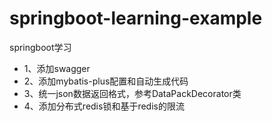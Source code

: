# springboot-learning-example
springboot学习

- 1、添加swagger
- 2、添加mybatis-plus配置和自动生成代码
- 3、统一json数据返回格式，参考DataPackDecorator类
- 4、添加分布式redis锁和基于redis的限流